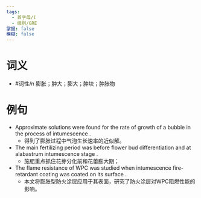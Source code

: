 ```yaml
---
tags:
  - 首字母/I
  - 级别/GRE
掌握: false
模糊: false
---
```

# 词义
- #词性/n  膨胀；肿大；膨大；肿块；肿胀物
# 例句
- Approximate solutions were found for the rate of growth of a bubble in the process of intumescence .
	- 得到了膨胀过程中气泡生长速率的近似解。
- The main fertilizing period was before flower bud differentiation and at alabastrum intumescence stage .
	- 施肥重点抓住花芽分化前和花蕾膨大期；
- The flame resistance of WPC was studied when intumescence fire-retardant coating was coated on its surface .
	- 本文将膨胀型防火涂层应用于其表面，研究了防火涂层对WPC阻燃性能的影响。
